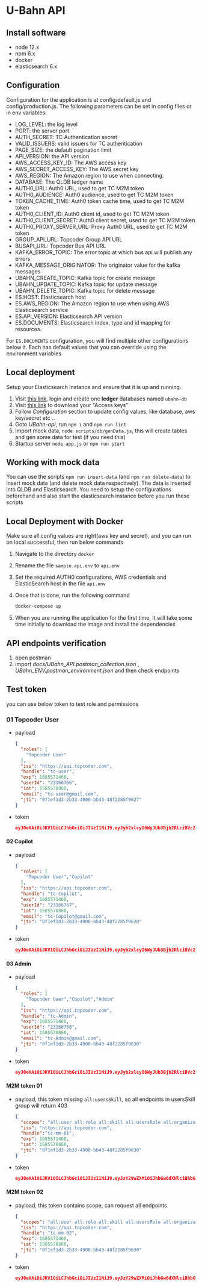 # U-Bahn API

## Install software

- node 12.x
- npm 6.x
- docker
- elasticsearch 6.x

## Configuration

Configuration for the application is at config/default.js and config/production.js. The following parameters can be set in config files or in env variables:

- LOG_LEVEL: the log level
- PORT: the server port
- AUTH_SECRET: TC Authentication secret
- VALID_ISSUERS: valid issuers for TC authentication
- PAGE_SIZE: the default pagination limit
- API_VERSION: the API version
- AWS_ACCESS_KEY_ID: The AWS access key
- AWS_SECRET_ACCESS_KEY: The AWS secret key
- AWS_REGION: The Amazon region to use when connecting.
- DATABASE: The QLDB ledger name
- AUTH0_URL: Auth0 URL, used to get TC M2M token
- AUTH0_AUDIENCE: Auth0 audience, used to get TC M2M token
- TOKEN_CACHE_TIME: Auth0 token cache time, used to get TC M2M token
- AUTH0_CLIENT_ID: Auth0 client id, used to get TC M2M token
- AUTH0_CLIENT_SECRET: Auth0 client secret, used to get TC M2M token
- AUTH0_PROXY_SERVER_URL: Proxy Auth0 URL, used to get TC M2M token
- GROUP_API_URL: Topcoder Group API URL
- BUSAPI_URL: Topcoder Bus API URL
- KAFKA_ERROR_TOPIC: The error topic at which bus api will publish any errors
- KAFKA_MESSAGE_ORIGINATOR: The originator value for the kafka messages
- UBAHN_CREATE_TOPIC: Kafka topic for create message
- UBAHN_UPDATE_TOPIC: Kafka topic for update message
- UBAHN_DELETE_TOPIC: Kafka topic for delete message
- ES.HOST: Elasticsearch host
- ES.AWS_REGION: The Amazon region to use when using AWS Elasticsearch service
- ES.API_VERSION: Elasticsearch API version
- ES.DOCUMENTS: Elasticsearch index, type and id mapping for resources.

For `ES.DOCUMENTS` configuration, you will find multiple other configurations below it. Each has default values that you can override using the environment variables

## Local deployment

Setup your Elasticsearch instance and ensure that it is up and running.

1. Visit [this link](https://console.aws.amazon.com/qldb/home?region=us-east-1#gettingStarted), login and create one **ledger** databases named `ubahn-db`
2. Visit [this link](https://console.aws.amazon.com/iam/home?region=us-east-1#/security_credentials) to download your "Access keys"
3. Follow *Configuration* section to update config values, like database, aws key/secret etc ..
4. Goto *UBahn-api*, run `npm i` and `npm run lint`
5. Import mock data, `node scripts/db/genData.js`, this will create tables and gen some data for test (if you need this)
6. Startup server `node app.js` or `npm run start`

## Working with mock data

You can use the scripts `npm run insert-data` (and `npm run delete-data`) to insert mock data (and delete mock data respectively). The data is inserted into QLDB and Elasticsearch. You need to setup the configurations beforehand and also start the elasticsearch instance before you run these scripts

## Local Deployment with Docker

Make sure all config values are right(aws key and secret), and you can run on local successful, then run below commands

1. Navigate to the directory `docker`

2. Rename the file `sample.api.env` to `api.env`

3. Set the required AUTH0 configurations, AWS credentials and ElasticSearch host in the file `api.env`

4. Once that is done, run the following command

    ```bash
    docker-compose up
    ```

5. When you are running the application for the first time, It will take some time initially to download the image and install the dependencies

## API endpoints verification

1. open postman
2. import *docs/UBahn_API.postman_collection.json* , *UBahn_ENV.postman_environment.json* and then check endpoints

## Test token

you can use below token to test role and permissions

### 01 Topcoder User

- payload

  ```json
  {
    "roles": [
      "Topcoder User"
    ],
    "iss": "https://api.topcoder.com",
    "handle": "tc-user",
    "exp": 1685571460,
    "userId": "23166766",
    "iat": 1585570860,
    "email": "tc-user@gmail.com",
    "jti": "0f1ef1d3-2b33-4900-bb43-48f2285f9627"
  }
  ```

- token

  ```json
  eyJ0eXAiOiJKV1QiLCJhbGciOiJIUzI1NiJ9.eyJyb2xlcyI6WyJUb3Bjb2RlciBVc2VyIl0sImlzcyI6Imh0dHBzOi8vYXBpLnRvcGNvZGVyLmNvbSIsImhhbmRsZSI6InRjLXVzZXIiLCJleHAiOjE2ODU1NzE0NjAsInVzZXJJZCI6IjIzMTY2NzY2IiwiaWF0IjoxNTg1NTcwODYwLCJlbWFpbCI6InRjLXVzZXJAZ21haWwuY29tIiwianRpIjoiMGYxZWYxZDMtMmIzMy00OTAwLWJiNDMtNDhmMjI4NWY5NjI3In0.eBhXqSBe8zMRg2nBeGeZDgKiJdAYs0zOMzGfJCjWfcs
  ```

#### 02 Copilot

- payload

  ```json
  {
    "roles": [
      "Topcoder User","Copilot"
    ],
    "iss": "https://api.topcoder.com",
    "handle": "tc-Copilot",
    "exp": 1685571460,
    "userId": "23166767",
    "iat": 1585570860,
    "email": "tc-Copilot@gmail.com",
    "jti": "0f1ef1d3-2b33-4900-bb43-48f2285f9628"
  }
  ```

- token

  ```json
  eyJ0eXAiOiJKV1QiLCJhbGciOiJIUzI1NiJ9.eyJyb2xlcyI6WyJUb3Bjb2RlciBVc2VyIiwiQ29waWxvdCJdLCJpc3MiOiJodHRwczovL2FwaS50b3Bjb2Rlci5jb20iLCJoYW5kbGUiOiJ0Yy1Db3BpbG90IiwiZXhwIjoxNjg1NTcxNDYwLCJ1c2VySWQiOiIyMzE2Njc2NyIsImlhdCI6MTU4NTU3MDg2MCwiZW1haWwiOiJ0Yy1Db3BpbG90QGdtYWlsLmNvbSIsImp0aSI6IjBmMWVmMWQzLTJiMzMtNDkwMC1iYjQzLTQ4ZjIyODVmOTYyOCJ9.gP5JqJGCnOjO_gYs2r3-AQt5x8YIym15m3t43603cgc
  ```

#### 03 Admin

- payload

  ```json
  {
    "roles": [
      "Topcoder User","Copilot","Admin"
    ],
    "iss": "https://api.topcoder.com",
    "handle": "tc-Admin",
    "exp": 1685571460,
    "userId": "23166768",
    "iat": 1585570860,
    "email": "tc-Admin@gmail.com",
    "jti": "0f1ef1d3-2b33-4900-bb43-48f2285f9630"
  }
  ```

- token

  ```json
  eyJ0eXAiOiJKV1QiLCJhbGciOiJIUzI1NiJ9.eyJyb2xlcyI6WyJUb3Bjb2RlciBVc2VyIiwiQ29waWxvdCIsIkFkbWluIl0sImlzcyI6Imh0dHBzOi8vYXBpLnRvcGNvZGVyLmNvbSIsImhhbmRsZSI6InRjLUFkbWluIiwiZXhwIjoxNjg1NTcxNDYwLCJ1c2VySWQiOiIyMzE2Njc2OCIsImlhdCI6MTU4NTU3MDg2MCwiZW1haWwiOiJ0Yy1BZG1pbkBnbWFpbC5jb20iLCJqdGkiOiIwZjFlZjFkMy0yYjMzLTQ5MDAtYmI0My00OGYyMjg1Zjk2MzAifQ.eR97kePT0Gu-t7vUE0Ed8A88Dnmtgebyml2jrRyxhOk
  ```

#### M2M token 01

- payload, this token missing `all:usersSkill`, so all endpoints in usersSkill group will return 403

  ```json
  {
    "scopes": "all:user all:role all:skill all:usersRole all:organization all:skillsProvider",
    "iss": "https://api.topcoder.com",
    "handle":"tc-mm-01",
    "exp": 1685571460,
    "iat": 1585570860,
    "jti": "0f1ef1d3-2b33-4900-bb43-48f2285f9630"
  }
  ```

- token

  ```json
  eyJ0eXAiOiJKV1QiLCJhbGciOiJIUzI1NiJ9.eyJzY29wZXMiOiJhbGw6dXNlciBhbGw6cm9sZSBhbGw6c2tpbGwgYWxsOnVzZXJzUm9sZSBhbGw6b3JnYW5pemF0aW9uIGFsbDpza2lsbHNQcm92aWRlciIsImlzcyI6Imh0dHBzOi8vYXBpLnRvcGNvZGVyLmNvbSIsImhhbmRsZSI6InRjLW1tLTAxIiwiZXhwIjoxNjg1NTcxNDYwLCJpYXQiOjE1ODU1NzA4NjAsImp0aSI6IjBmMWVmMWQzLTJiMzMtNDkwMC1iYjQzLTQ4ZjIyODVmOTYzMCJ9.BlDIYsCTcHTib9XhpyzpO-KkMTTMy0egq_7qlLWRmoM
  ```

#### M2M token 02

- payload, this token contains scope, can request all endpoints

  ```json
  {
    "scopes": "all:user all:role all:skill all:usersRole all:organization all:skillsProvider all:usersSkill all:externalProfile all:achievementsProvider all:achievement all:attributeGroup all:attribute all:userAttribute",
    "iss": "https://api.topcoder.com",
    "handle": "tc-mm-02",
    "exp": 1685571460,
    "iat": 1585570860,
    "jti": "0f1ef1d3-2b33-4900-bb43-48f2285f9630"
  }
  ```

- token

  ```json
  eyJ0eXAiOiJKV1QiLCJhbGciOiJIUzI1NiJ9.eyJzY29wZXMiOiJhbGw6dXNlciBhbGw6cm9sZSBhbGw6c2tpbGwgYWxsOnVzZXJzUm9sZSBhbGw6b3JnYW5pemF0aW9uIGFsbDpza2lsbHNQcm92aWRlciBhbGw6dXNlcnNTa2lsbCBhbGw6ZXh0ZXJuYWxQcm9maWxlIGFsbDphY2hpZXZlbWVudHNQcm92aWRlciBhbGw6YWNoaWV2ZW1lbnQgYWxsOmF0dHJpYnV0ZUdyb3VwIGFsbDphdHRyaWJ1dGUgYWxsOnVzZXJBdHRyaWJ1dGUiLCJpc3MiOiJodHRwczovL2FwaS50b3Bjb2Rlci5jb20iLCJoYW5kbGUiOiJ0Yy1tbS0wMiIsImV4cCI6MTY4NTU3MTQ2MCwiaWF0IjoxNTg1NTcwODYwLCJqdGkiOiIwZjFlZjFkMy0yYjMzLTQ5MDAtYmI0My00OGYyMjg1Zjk2MzAifQ.8XJahLdv9mkgkL7EsOwsf8uKg4J9u-1UM73pvZ9n3JY
  ```
